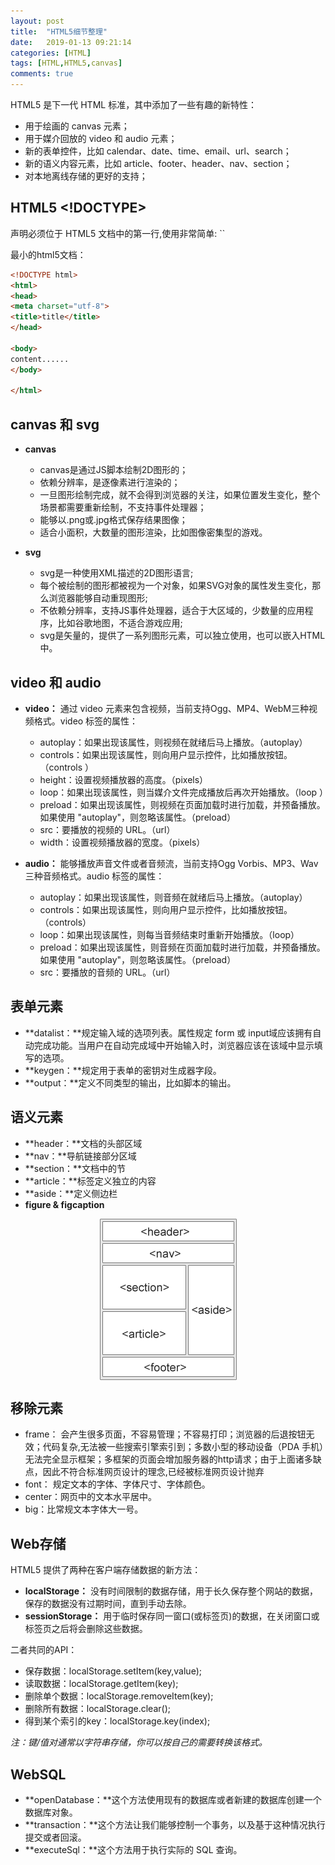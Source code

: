 ```yaml
---
layout: post
title:  "HTML5细节整理"
date:   2019-01-13 09:21:14
categories: [HTML]
tags: [HTML,HTML5,canvas]
comments: true
---
```


HTML5 是下一代 HTML 标准，其中添加了一些有趣的新特性：
<!--more-->
* 用于绘画的 canvas 元素；
* 用于媒介回放的 video 和 audio 元素；
* 新的表单控件，比如 calendar、date、time、email、url、search；
* 新的语义内容元素，比如 article、footer、header、nav、section；
* 对本地离线存储的更好的支持；

## HTML5 <!DOCTYPE>

<!doctype> 声明必须位于 HTML5 文档中的第一行,使用非常简单: `<!DOCTYPE html>`
最小的html5文档：
```html
<!DOCTYPE html>
<html>
<head>
<meta charset="utf-8">
<title>title</title>
</head>

<body>
content......
</body>

</html>
```

## canvas 和 svg 
* **canvas**
     * canvas是通过JS脚本绘制2D图形的；
	 * 依赖分辨率，是逐像素进行渲染的；
	 * 一旦图形绘制完成，就不会得到浏览器的关注，如果位置发生变化，整个场景都需要重新绘制，不支持事件处理器；
	 * 能够以.png或.jpg格式保存结果图像；
	 * 适合小面积，大数量的图形渲染，比如图像密集型的游戏。

* **svg**
     * svg是一种使用XML描述的2D图形语言;
	 * 每个被绘制的图形都被视为一个对象，如果SVG对象的属性发生变化，那么浏览器能够自动重现图形;
     * 不依赖分辨率，支持JS事件处理器，适合于大区域的，少数量的应用程序，比如谷歌地图，不适合游戏应用;
	 * svg是矢量的，提供了一系列图形元素，可以独立使用，也可以嵌入HTML中。

## video 和 audio
* **video：** 通过 video 元素来包含视频，当前支持Ogg、MP4、WebM三种视频格式。video 标签的属性：
     * autoplay：如果出现该属性，则视频在就绪后马上播放。（autoplay）
     * controls：如果出现该属性，则向用户显示控件，比如播放按钮。（controls	）
	 *  height：设置视频播放器的高度。（pixels）	
     * loop：如果出现该属性，则当媒介文件完成播放后再次开始播放。（loop	）
     * preload：如果出现该属性，则视频在页面加载时进行加载，并预备播放。如果使用 "autoplay"，则忽略该属性。（preload）
     * src：要播放的视频的 URL。（url）
     * width：设置视频播放器的宽度。（pixels）

* **audio：** 能够播放声音文件或者音频流，当前支持Ogg Vorbis、MP3、Wav三种音频格式。audio 标签的属性：
    * autoplay：如果出现该属性，则音频在就绪后马上播放。（autoplay）
    * controls：如果出现该属性，则向用户显示控件，比如播放按钮。（controls）
	* loop：如果出现该属性，则每当音频结束时重新开始播放。（loop）
    * preload：如果出现该属性，则音频在页面加载时进行加载，并预备播放。如果使用 "autoplay"，则忽略该属性。（preload）
    * src：要播放的音频的 URL。（url）

## 表单元素
* **datalist：**规定输入域的选项列表。属性规定 form 或 input域应该拥有自动完成功能。当用户在自动完成域中开始输入时，浏览器应该在该域中显示填写的选项。
* **keygen：**规定用于表单的密钥对生成器字段。
* **output：**定义不同类型的输出，比如脚本的输出。

## 语义元素
* **header：**文档的头部区域
* **nav：**导航链接部分区域
* **section：**文档中的节
* **article：**标签定义独立的内容
* **aside：**定义侧边栏
* **figure & figcaption**

<img src="/image/posts/blog5_sem_elements.gif" style="display:block;margin:0 auto;">

## 移除元素
* frame： 会产生很多页面，不容易管理；不容易打印；浏览器的后退按钮无效；代码复杂,无法被一些搜索引擎索引到；多数小型的移动设备（PDA 手机）无法完全显示框架；多框架的页面会增加服务器的http请求；由于上面诸多缺点，因此不符合标准网页设计的理念,已经被标准网页设计抛弃
* font： 规定文本的字体、字体尺寸、字体颜色。
* center：网页中的文本水平居中。
* big：比常规文本字体大一号。

## Web存储

HTML5 提供了两种在客户端存储数据的新方法：

* **localStorage：** 没有时间限制的数据存储，用于长久保存整个网站的数据，保存的数据没有过期时间，直到手动去除。
* **sessionStorage：** 用于临时保存同一窗口(或标签页)的数据，在关闭窗口或标签页之后将会删除这些数据。

二者共同的API：
* 保存数据：localStorage.setItem(key,value);
* 读取数据：localStorage.getItem(key);
* 删除单个数据：localStorage.removeItem(key);
* 删除所有数据：localStorage.clear();
* 得到某个索引的key：localStorage.key(index);

*注：键/值对通常以字符串存储，你可以按自己的需要转换该格式。*

## WebSQL

* **openDatabase：**这个方法使用现有的数据库或者新建的数据库创建一个数据库对象。
* **transaction：**这个方法让我们能够控制一个事务，以及基于这种情况执行提交或者回滚。
* **executeSql：**这个方法用于执行实际的 SQL 查询。